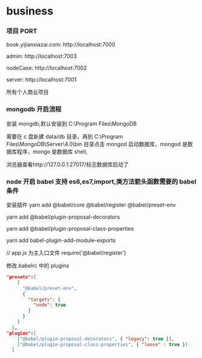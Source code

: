 # business

### 项目 PORT

book.yijianxiazai.com: http://localhost:7000

admin: http://localhost:7003

nodeCase: http://localhost:7002

server: http://localhost:7001

所有个人商业项目

### mongodb 开启流程

安装 mongdb,默认安装到 C:\Program Files\MongoDB

需要在 c 盘新建 data/db 目录，再到 C:\Program Files\MongoDB\Server\4.0\bin 目录点击 mongod 启动数据库，mongod 是数据库程序，mongo 是数据库 shell,

浏览器查看http://127.0.0.1:27017/标志数据库启动了

### node 开启 babel 支持 es6,es7,import,类方法箭头函数需要的 babel 条件

安装插件
yarn add @babel/core @babel/register @babel/preset-env

yarn add @babel/plugin-proposal-decorators

yarn add @babel/plugin-proposal-class-properties

yarn add babel-plugin-add-module-exports

// app.js 为主入口文件
require('@babel/register')

修改.babelrc 中的 plugins

```json
"presets":[
    [
      "@babel/preset-env",
      {
        "targets": {
          "node": true
        }
      }
    ]
  ],
"plugins":[
    ["@babel/plugin-proposal-decorators", { "legacy": true }],
    ["@babel/plugin-proposal-class-properties", { "loose" : true }]
  ]
```

